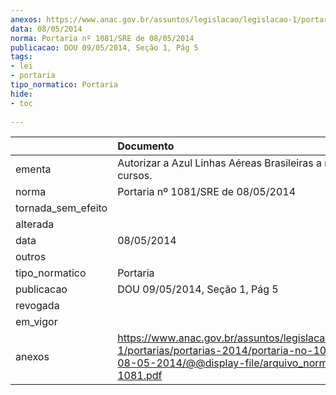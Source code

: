 ```yaml
---
anexos: https://www.anac.gov.br/assuntos/legislacao/legislacao-1/portarias/portarias-2014/portaria-no-1081-sre-de-08-05-2014/@@display-file/arquivo_norma/PA2014-1081.pdf
data: 08/05/2014
norma: Portaria nº 1081/SRE de 08/05/2014
publicacao: DOU 09/05/2014, Seção 1, Pág 5
tags:
- lei
- portaria
tipo_normatico: Portaria
hide: 
- toc 
 
---
```


|                    | Documento                                                                                                                                                         |
|:-------------------|:------------------------------------------------------------------------------------------------------------------------------------------------------------------|
| ementa             | Autorizar a Azul Linhas Aéreas Brasileiras a ministrar cursos.                                                                                                    |
| norma              | Portaria nº 1081/SRE de 08/05/2014                                                                                                                                |
| tornada_sem_efeito |                                                                                                                                                                   |
| alterada           |                                                                                                                                                                   |
| data               | 08/05/2014                                                                                                                                                        |
| outros             |                                                                                                                                                                   |
| tipo_normatico     | Portaria                                                                                                                                                          |
| publicacao         | DOU 09/05/2014, Seção 1, Pág 5                                                                                                                                    |
| revogada           |                                                                                                                                                                   |
| em_vigor           |                                                                                                                                                                   |
| anexos             | https://www.anac.gov.br/assuntos/legislacao/legislacao-1/portarias/portarias-2014/portaria-no-1081-sre-de-08-05-2014/@@display-file/arquivo_norma/PA2014-1081.pdf |